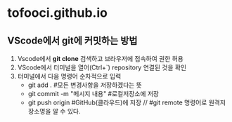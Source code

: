 # tofooci.github.io

## VScode에서 git에 커밋하는 방법
1. Vscode에서 __git clone__ 검색하고 브라우저에 접속하여 권한 허용
2. VScode에서 터미널을 열어(Ctrl+`) repository 연결된 것을 확인
3. 터미널에서 다음 명령어 순차적으로 입력
    * git add . #모든 변경사항을 저장하겠다는 뜻
    * git commit -m "메시지 내용" #로컬저장소에 저장
    * git push origin #GitHub(클라우드)에 저장 // #git remote 명령어로 원격저장소명을 알 수 있다.